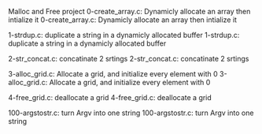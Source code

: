 Malloc and Free project
0-create_array.c: Dynamicly allocate an array then intialize it
0-create_array.c: Dynamicly allocate an array then intialize it

1-strdup.c: duplicate a string in a dynamicly allocated buffer
1-strdup.c: duplicate a string in a dynamicly allocated buffer

2-str_concat.c: concatinate 2 srtings
2-str_concat.c: concatinate 2 srtings

3-alloc_grid.c: Allocate a grid, and initialize every element with 0
3-alloc_grid.c: Allocate a grid, and initialize every element with 0

4-free_grid.c: deallocate a grid
4-free_grid.c: deallocate a grid

100-argstostr.c: turn Argv into one string
100-argstostr.c: turn Argv into one string

